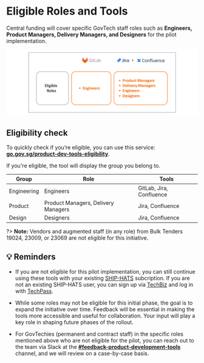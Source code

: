 # Eligible Roles and Tools

Central funding will cover specific GovTech staff roles such as **Engineers, Product Managers, Delivery Managers, and Designers** for the pilot implementation. 

![eligible-roles](assets/eligible-roles.png)

<!--

| Roles | Tools |
|---|---|
| Engineers  | GitLab |
| Product Managers, Delivery Managers, Engineers, and Designers | Jira |
| Product Managers, Delivery Managers, Engineers, and Designers | Confluence |

-->

## Eligibility check 

To  quickly check if you’re eligible, you can use this service: [**go.gov.sg/product-dev-tools-eligibility**](https://go.gov.sg/product-dev-tools-eligibility). 

If you're eligible, the tool will display the group you belong to.

| Group | Role | Tools |
|---|---|--|
| Engineering | Engineers  | GitLab, Jira, Confluence |
| Product | Product Managers, Delivery Managers | Jira, Confluence |
| Design | Designers | Jira, Confluence |

?> **Note:** Vendors and augmented staff (in any role) from Bulk Tenders 19024, 23009, or 23069 are not eligible for this initiative. 

## 💡 Reminders

- If you are not eligible for this pilot implementation, you can still continue using these tools with your existing [SHIP-HATS](https://www.developer.tech.gov.sg/products/categories/devops/ship-hats/overview.html) subcription. If you are not an existing SHIP-HATS user, you can sign up via [TechBiz](https://portal.techbiz.suite.gov.sg/) and log in with [TechPass](https://docs.developer.tech.gov.sg/docs/techpass-user-guide/). 

- While some roles may not be eligible for this initial phase, the goal is to expand the initiative over time. Feedback will be essential in making the tools more accessible and useful for collaboration. Your input will play a key role in shaping future phases of the rollout.

- For GovTechies (permanent and contract staff) in the specific roles mentioned above who are not eligible for the pilot, you can reach out to the team via Slack at the  [**#feedback-product-development-tools**](https://govtech.enterprise.slack.com/archives/C07UF60HY9Y) channel, and we will review on a case-by-case basis.


